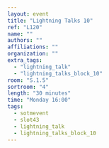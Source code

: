 ```yaml
---
layout: event
title: "Lightning Talks 10"
ref: "L120"
name: ""
authors: ""
affiliations: ""
organization: ""
extra_tags:
  - "lightning_talk"
  - "lightning_talks_block_10"
room: "S.1.5"
sortroom: "4"
length: "30 minutes"
time: "Monday 16:00"
tags:
  - sotmevent
  - slot43
  - lightning_talk
  - lightning_talks_block_10
---
```

